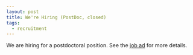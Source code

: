 ```yaml
---
layout: post
title: We're Hiring (PostDoc, closed)
tags:
  - recruitment
---
```

We are hiring for a postdoctoral position. See the [job ad] for more details.

[job ad]: https://crick.wd3.myworkdayjobs.com/External/job/London/Postdoctoral-Training-Fellow-in-Computational-Biology---Frhlich-lab_R982-1
